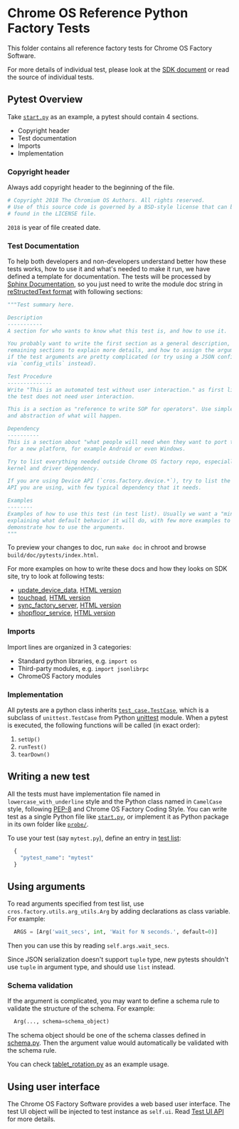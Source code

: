 # Chrome OS Reference Python Factory Tests

This folder contains all reference factory tests for Chrome OS Factory Software.

For more details of individual test, please look at the
[SDK document](https://storage.googleapis.com/chromeos-factory-docs/sdk/pytests/index.html)
or read the source of individual tests.

## Pytest Overview

Take [`start.py`](start.py) as an example, a pytest should contain 4 sections.
  * Copyright header
  * Test documentation
  * Imports
  * Implementation

### Copyright header

Always add copyright header to the beginning of the file.
```python
# Copyright 2018 The Chromium OS Authors. All rights reserved.
# Use of this source code is governed by a BSD-style license that can be
# found in the LICENSE file.
```

`2018` is year of file created date.

### Test Documentation

To help both developers and non-developers understand better how these tests
works, how to use it and what's needed to make it run, we have defined a
template for documentation. The tests will be processed by
[Sphinx Documentation](http://sphinx-doc.org), so you just need to write the
module doc string in
[reStructedText format](http://www.sphinx-doc.org/en/stable/rest.html) with
following sections:
```python
"""Test summary here.

Description
-----------
A section for who wants to know what this test is, and how to use it.

You probably want to write the first section as a general description, and
remaining sections to explain more details, and how to assign the arguments
if the test arguments are pretty complicated (or try using a JSON configuration
via `config_utils` instead).

Test Procedure
--------------
Write "This is an automated test without user interaction." as first line if
the test does not need user interaction.

This is a section as "reference to write SOP for operators". Use simpler words
and abstraction of what will happen.

Dependency
----------
This is a section about "what people will need when they want to port the test
for a new platform, for example Android or even Windows.

Try to list everything needed outside Chrome OS factory repo, especially
kernel and driver dependency.

If you are using Device API (`cros.factory.device.*`), try to list the explicit
API you are using, with few typical dependency that it needs.

Examples
--------
Examples of how to use this test (in test list). Usually we want a "minimal" one
explaining what default behavior it will do, with few more examples to
demonstrate how to use the arguments.
"""
```
To preview your changes to doc, run `make doc` in chroot and browse
`build/doc/pytests/index.html`.

For more examples on how to write these docs and how they looks on SDK site, try
to look at following tests:
- [update_device_data](update_device_data.py), [HTML version](https://storage.googleapis.com/chromeos-factory-docs/sdk/pytests/update_device_data.html)
- [touchpad](touchpad.py), [HTML version](https://storage.googleapis.com/chromeos-factory-docs/sdk/pytests/touchpad.html)
- [sync_factory_server](sync_factory_server.py), [HTML version](https://storage.googleapis.com/chromeos-factory-docs/sdk/pytests/sync_factory_server.html)
- [shopfloor_service](shopfloor_service.py), [HTML version](https://storage.googleapis.com/chromeos-factory-docs/sdk/pytests/shopfloor_service.html)

### Imports

Import lines are organized in 3 categories:
* Standard python libraries, e.g. `import os`
* Third-party modules, e.g. `import jsonlibrpc`
* ChromeOS Factory modules

### Implementation

All pytests are a python class inherits [`test_case.TestCase`](../test_case.py),
which is a subclass of `unittest.TestCase` from Python
[unittest](https://docs.python.org/2/library/unittest.html) module.  When a
pytest is executed, the following functions will be called (in exact order):
1. `setUp()`
2. `runTest()`
3. `tearDown()`

## Writing a new test

All the tests must have implementation file named in
`lowercase_with_underline` style and the Python class named in `CamelCase`
style, following [PEP-8](https://www.python.org/dev/peps/pep-0008/) and Chrome
OS Factory Coding Style.  You can write test as a single Python file like
[`start.py`](start.py), or implement it as Python package in its own folder like
[`probe/`](probe/).

To use your test (say `mytest.py`), define an entry in
[test list](../test_lists/README.md):
```python
  {
    "pytest_name": "mytest"
  }
```

## Using arguments

To read arguments specified from test list, use
`cros.factory.utils.arg_utils.Arg` by adding declarations as class variable. For
example:
```python
  ARGS = [Arg('wait_secs', int, 'Wait for N seconds.', default=0)]
```

Then you can use this by reading `self.args.wait_secs`.

Since JSON serialization doesn't support `tuple` type, new pytests shouldn't
use `tuple` in argument type, and should use `list` instead.

### Schema validation

If the argument is complicated, you may want to define a schema rule to
validate the structure of the schema. For example:
```python
  Arg(..., schema=schema_object)
```

The schema object should be one of the schema classes defined in
[schema.py](../../utils/schema.py). Then the argument value would
automatically be validated with the schema rule.

You can check [tablet_rotation.py](tablet_rotation.py) as an example usage.

## Using user interface

The Chrome OS Factory Software provides a web based user interface.  The test UI
object will be injected to test instance as `self.ui`.  Read
[Test UI API](https://storage.googleapis.com/chromeos-factory-docs/sdk/test_ui_api.html)
for more details.
